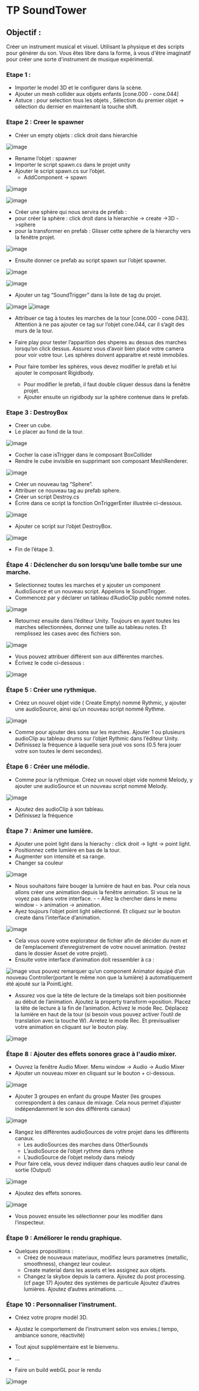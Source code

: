# TP SoundTower

## Objectif : 
Créer un instrument musical et visuel. Utilisant la physique et des scripts pour générer du son.
Vous êtes libre dans la forme, à vous d'être imaginatif pour créer une sorte d'instrument de musique expérimental.


### Etape 1 :
- Importer le model 3D et le configurer dans la scène.
- Ajouter un mesh collider aux objets enfants [cone.000 - cone.044]
- Astuce : pour selection tous les objets , Sélection du premier objet -> sélection du dernier en maintenant la touche shift.

### Etape 2 : Creer le spawner
- Créer un empty objets : click droit dans hierarchie

![image](/img/image22.png)

- Rename l’objet : spawner
- Importer le script spawn.cs dans le projet unity
- Ajouter le script spawn.cs sur l’objet.
    - AddComponent -> spawn

![image](/img/image17.png)

![image](/img/image5.png)

- Créer une sphère qui nous servira de prefab : 
- pour créer la sphère : click droit dans la hierarchie -> create ->3D ->sphere
- pour la transformer en prefab : Glisser cette sphere de la hierarchy vers la fenêtre projet.

![image](/img/image2.gif)

- Ensuite donner ce prefab au script spawn sur l’objet spawner.

![image](/img/image8.png)

![image](/img/image12.gif)

- Ajouter un tag “SoundTrigger” dans la liste de tag du projet.

![image](/img/image29.gif)
![image](/img/image15.gif)

- Attribuer ce tag à toutes les marches de la tour [cone.000 - cone.043].
Attention à ne pas ajouter ce tag sur l’objet cone.044, car il s’agit des murs de la tour.

- Faire play pour tester l’apparition des shperes au dessus des marches lorsqu’on click dessus. Assurez vous d’avoir bien placé votre camera pour voir votre tour. Les sphères doivent apparaitre et resté immobiles.

- Pour faire tomber les sphères, vous devez modifier le préfab et lui ajouter le composant Rigidbody.
    - Pour modifier le prefab, il faut double cliquer dessus dans la fenêtre projet.
    - Ajouter ensuite un rigidbody sur la sphère contenue dans le prefab.
    
### Etape 3 : DestroyBox
- Creer un cube.
- Le placer au fond de la tour.

![image](/img/image20.png)

- Cocher la case isTrigger dans le composant BoxCollider
- Rendre le cube invisible en supprimant son composant MeshRenderer.

![image](/img/image16.png)

- Créer un nouveau tag “Sphere”.
- Attribuer ce nouveau tag au prefab sphere. 
- Créer un script Destroy.cs
- Écrire dans ce script la fonction OnTriggerEnter illustrée ci-dessous.

![image](/img/image19.png)

- Ajouter ce script sur l’objet DestroyBox.

![image](/img/image6.png)

- Fin de l’étape 3.

### Étape 4 : Déclencher du son lorsqu’une balle tombe sur une marche.
- Selectionnez toutes les marches et y ajouter un component AudioSource et un nouveau script. Appelons le SoundTrigger.
- Commencez par y déclarer un tableau d’AudioClip public nommé notes.

![image](/img/image18.png)

- Retournez ensuite dans l’éditeur Unity. Toujours en ayant toutes les marches sélectionnées, donnez une taille au tableau notes. Et remplissez les cases avec des fichiers son.
 
![image](/img/image24.png)

- Vous pouvez attribuer différent son aux différentes marches.
- Écrivez le code ci-dessous :

![image](/img/image14.png)

### Étape 5 : Créer une rythmique.
- Créez un nouvel objet vide ( Create Empty) nommé Rythmic, y ajouter une audioSource, ainsi qu’un nouveau script nommé Rythme.

![image](/img/image1.png)

- Comme pour ajouter des sons sur les marches. Ajouter 1 ou plusieurs audioClip au tableau drums sur l’objet Rythmic dans l’éditeur Unity.
- Définissez la fréquence à laquelle sera joué vos sons (0.5 fera jouer votre son toutes le demi secondes).

### Étape 6 : Créer une mélodie.
- Comme pour la rythmique. Créez un nouvel objet vide nommé Melody, y ajouter une audioSource et un nouveau script nommé Melody.

![image](/img/image30.png)

- Ajoutez des audioClip à son tableau.
- Définissez la fréquence

### Étape 7 : Animer une lumière.
- Ajouter une point light dans la hierachy : click droit -> light -> point light.
- Positionnez cette lumière en bas de la tour.
- Augmenter son intensité et sa range.
- Changer sa couleur

![image](/img/image4.png)

- Nous souhaitons faire bouger la lumière de haut en bas. Pour cela nous allons créer une animation depuis la fenêtre animation. Si vous ne la voyez pas dans votre interface. - - Allez la chercher dans le menu window - > animation -> animation.
- Ayez toujours l’objet point light sélectionné. Et cliquez sur le bouton create dans l’interface d’animation.

![image](/img/image10.png)

- Cela vous ouvre votre explorateur de fichier afin de décider du nom et de l’emplacement d’enregistrement de votre nouvel animation. (restez dans le dossier Asset de votre projet).
- Ensuite votre interface d’animation doit ressembler à ca :

![image](/img/image11.png)
vous pouvez remarquer qu’un component Animator équipé d’un nouveau Controller(portant le même non que la lumière) à automatiquement été ajouté sur la PointLight.

- Assurez vos que la tête de lecture de la timelaps soit bien positionnée au début de l’animation. Ajoutez la property transform->position. Placez la tête de lecture à la fin de l’animation. Activez le mode Rec. Déplacez la lumière en haut de la tour (si besoin vous pouvez activer l’outil de translation avec la touche W). Arretez le mode Rec. Et previsualiser votre animation en cliquant sur le bouton play.

![image](/img/image26.png)

### Étape 8 : Ajouter des effets sonores grace à l'audio mixer.
- Ouvrez la fenêtre Audio Mixer. Menu window -> Audio -> Audio Mixer
- Ajouter un nouveau mixer en cliquant sur le bouton + ci-dessous.

![image](/img/image25.png)

- Ajouter 3 groupes en enfant du groupe Master (les groupes correspondent à des canaux de mixage. Cela nous permet d’ajuster indépendamment le son des différents canaux)

![image](/img/image27.png)

- Rangez les différentes audioSources de votre projet dans les différents canaux.
    - Les audioSources des marches dans OtherSounds
    - L’audioSource de l’objet rythme dans rythme
    - L’audioSource de l’objet melody dans melody
- Pour faire cela, vous devez indiquer dans chaques audio leur canal de sortie (Output)    

![image](/img/image9.png)

- Ajoutez des effets sonores.

![image](/img/image23.png)

- Vous pouvez ensuite les sélectionner pour les modifier dans l’inspecteur.

### Étape 9 : Améliorer le rendu graphique.
- Quelques propositions :
    - Créez de nouveaux materiaux, modifiez leurs parametres (metallic, smoothness), changez leur couleur.
    - Create material dans les assets et les assignez aux objets.
    - Changez la skybox depuis la camera.
Ajoutez du post processing. (cf page 17)
Ajoutez des systèmes de particule
Ajoutez d’autres lumières.
Ajoutez d’autres animations.
...

### Étape 10 : Personnaliser l’instrument.
- Créez votre propre modèl 3D.
- Ajustez le comportement de l’instrument selon vos envies.( tempo, ambiance sonore, réactivité)
- Tout ajout supplémentaire est le bienvenu.
- …

- Faire un build webGL pour le rendu

![image](/img/image7.png)

